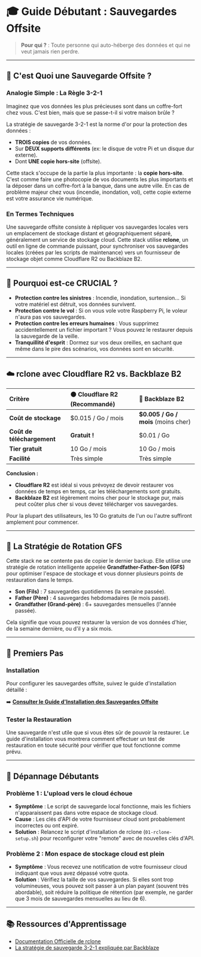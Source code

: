 # 🎓 Guide Débutant : Sauvegardes Offsite

> **Pour qui ?** : Toute personne qui auto-héberge des données et qui ne veut jamais rien perdre.

---

## 📖 C'est Quoi une Sauvegarde Offsite ?

### Analogie Simple : La Règle 3-2-1

Imaginez que vos données les plus précieuses sont dans un coffre-fort chez vous. C'est bien, mais que se passe-t-il si votre maison brûle ?

La stratégie de sauvegarde 3-2-1 est la norme d'or pour la protection des données :

*   **TROIS copies** de vos données.
*   Sur **DEUX supports différents** (ex: le disque de votre Pi et un disque dur externe).
*   Dont **UNE copie hors-site** (offsite).

Cette stack s'occupe de la partie la plus importante : la **copie hors-site**. C'est comme faire une photocopie de vos documents les plus importants et la déposer dans un coffre-fort à la banque, dans une autre ville. En cas de problème majeur chez vous (incendie, inondation, vol), cette copie externe est votre assurance vie numérique.

### En Termes Techniques

Une sauvegarde offsite consiste à répliquer vos sauvegardes locales vers un emplacement de stockage distant et géographiquement séparé, généralement un service de stockage cloud. Cette stack utilise **rclone**, un outil en ligne de commande puissant, pour synchroniser vos sauvegardes locales (créées par les scripts de maintenance) vers un fournisseur de stockage objet comme Cloudflare R2 ou Backblaze B2.

---

## 🎯 Pourquoi est-ce CRUCIAL ?

*   **Protection contre les sinistres** : Incendie, inondation, surtension... Si votre matériel est détruit, vos données survivent.
*   **Protection contre le vol** : Si on vous vole votre Raspberry Pi, le voleur n'aura pas vos sauvegardes.
*   **Protection contre les erreurs humaines** : Vous supprimez accidentellement un fichier important ? Vous pouvez le restaurer depuis la sauvegarde de la veille.
*   **Tranquillité d'esprit** : Dormez sur vos deux oreilles, en sachant que même dans le pire des scénarios, vos données sont en sécurité.

---

## ☁️ rclone avec Cloudflare R2 vs. Backblaze B2

| Critère | 🟠 Cloudflare R2 (Recommandé) | 🔵 Backblaze B2 |
| :--- | :--- | :--- |
| **Coût de stockage** | $0.015 / Go / mois | **$0.005 / Go / mois** (moins cher) |
| **Coût de téléchargement** | **Gratuit !** | $0.01 / Go |
| **Tier gratuit** | 10 Go / mois | 10 Go / mois |
| **Facilité** | Très simple | Très simple |

**Conclusion :**

*   **Cloudflare R2** est idéal si vous prévoyez de devoir restaurer vos données de temps en temps, car les téléchargements sont gratuits.
*   **Backblaze B2** est légèrement moins cher pour le stockage pur, mais peut coûter plus cher si vous devez télécharger vos sauvegardes.

Pour la plupart des utilisateurs, les 10 Go gratuits de l'un ou l'autre suffiront amplement pour commencer.

---

## 🔄 La Stratégie de Rotation GFS

Cette stack ne se contente pas de copier le dernier backup. Elle utilise une stratégie de rotation intelligente appelée **Grandfather-Father-Son (GFS)** pour optimiser l'espace de stockage et vous donner plusieurs points de restauration dans le temps.

*   **Son (Fils)** : 7 sauvegardes quotidiennes (la semaine passée).
*   **Father (Père)** : 4 sauvegardes hebdomadaires (le mois passé).
*   **Grandfather (Grand-père)** : 6+ sauvegardes mensuelles (l'année passée).

Cela signifie que vous pouvez restaurer la version de vos données d'hier, de la semaine dernière, ou d'il y a six mois.

---

## 🚀 Premiers Pas

### Installation

Pour configurer les sauvegardes offsite, suivez le guide d'installation détaillé :

➡️ **[Consulter le Guide d'Installation des Sauvegardes Offsite](backup-setup.md)**

### Tester la Restauration

Une sauvegarde n'est utile que si vous êtes sûr de pouvoir la restaurer. Le guide d'installation vous montrera comment effectuer un test de restauration en toute sécurité pour vérifier que tout fonctionne comme prévu.

---

## 🐛 Dépannage Débutants

### Problème 1 : L'upload vers le cloud échoue
*   **Symptôme** : Le script de sauvegarde local fonctionne, mais les fichiers n'apparaissent pas dans votre espace de stockage cloud.
*   **Cause** : Les clés d'API de votre fournisseur cloud sont probablement incorrectes ou ont expiré.
*   **Solution** : Relancez le script d'installation de rclone (`01-rclone-setup.sh`) pour reconfigurer votre "remote" avec de nouvelles clés d'API.

### Problème 2 : Mon espace de stockage cloud est plein
*   **Symptôme** : Vous recevez une notification de votre fournisseur cloud indiquant que vous avez dépassé votre quota.
*   **Solution** : Vérifiez la taille de vos sauvegardes. Si elles sont trop volumineuses, vous pouvez soit passer à un plan payant (souvent très abordable), soit réduire la politique de rétention (par exemple, ne garder que 3 mois de sauvegardes mensuelles au lieu de 6).

---

## 📚 Ressources d'Apprentissage

*   [Documentation Officielle de rclone](https://rclone.org/)
*   [La stratégie de sauvegarde 3-2-1 expliquée par Backblaze](https://www.backblaze.com/blog/the-3-2-1-backup-strategy/)
